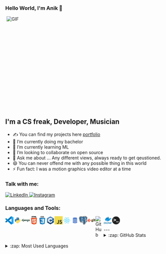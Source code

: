 ### Hello World, I'm Anik 👋

<img align="right" alt="GIF" src="https://i.giphy.com/media/v1.Y2lkPTc5MGI3NjExNnhtZnQ1ZTgwNHE3bWhuZXJnMmdoeHN1Y3BqNmVkMjZia3lscmdvZiZlcD12MV9pbnRlcm5hbF9naWZfYnlfaWQmY3Q9Zw/bJ4TVNYNUympPgcpem/giphy.gif" width="500" height="320" />

## I'm a CS freak, Developer, Musician
- ✍ You can find my projects here [portfolio]
- 🔭 I’m currently doing my bachelor
- 🌱 I’m currently learning ML
- 👯 I’m looking to collaborate on open source
- 💬 Ask me about ... Any different views, always ready to get qeustioned.
- 😄 You can never offend me with any possible thing in this world
- ⚡ Fun fact: I was a motion graphics video editor at a time

### Talk with me:
<a href="https://www.linkedin.com/in/anik-dey-0ab2a5261/">
    <img src="https://img.icons8.com/?size=100&id=13930&format=png" alt="LinkedIn" width="40" height="40"/>
</a><a href="https://www.instagram.com/anik_the_supreme/">
    <img src="https://img.icons8.com/?size=100&id=32323&format=png&color=000000" alt="Instagram" width="40" height="40" />
</a>

<br />

### Languages and Tools:

<img align="left" alt="Visual Studio Code" width="26px" src="https://raw.githubusercontent.com/github/explore/80688e429a7d4ef2fca1e82350fe8e3517d3494d/topics/visual-studio-code/visual-studio-code.png" />
<img align="left" alt="Python" width="26px" src="https://raw.githubusercontent.com/github/explore/80688e429a7d4ef2fca1e82350fe8e3517d3494d/topics/python/python.png" />
<img align="left" alt="Django" width="26px" src="https://raw.githubusercontent.com/github/explore/80688e429a7d4ef2fca1e82350fe8e3517d3494d/topics/django/django.png" />
<img align="left" alt="HTML5" width="26px" src="https://raw.githubusercontent.com/github/explore/80688e429a7d4ef2fca1e82350fe8e3517d3494d/topics/html/html.png" />
<img align="left" alt="CSS3" width="26px" src="https://raw.githubusercontent.com/github/explore/80688e429a7d4ef2fca1e82350fe8e3517d3494d/topics/css/css.png" />
<img align="left" alt="C++" width="26px" src="https://raw.githubusercontent.com/github/explore/80688e429a7d4ef2fca1e82350fe8e3517d3494d/topics/cpp/cpp.png" />
<img align="left" alt="JavaScript" width="26px" src="https://raw.githubusercontent.com/github/explore/80688e429a7d4ef2fca1e82350fe8e3517d3494d/topics/javascript/javascript.png" />
<img align="left" alt="React" width="26px" src="https://raw.githubusercontent.com/github/explore/80688e429a7d4ef2fca1e82350fe8e3517d3494d/topics/react/react.png" />
<img align="left" alt="SQL" width="26px" src="https://raw.githubusercontent.com/github/explore/80688e429a7d4ef2fca1e82350fe8e3517d3494d/topics/sql/sql.png" />
<img align="left" alt="PostgreSQL" width="26px" src="https://raw.githubusercontent.com/github/explore/80688e429a7d4ef2fca1e82350fe8e3517d3494d/topics/postgresql/postgresql.png" />
<img align="left" alt="Git" width="26px" src="https://raw.githubusercontent.com/github/explore/80688e429a7d4ef2fca1e82350fe8e3517d3494d/topics/git/git.png" />
<img align="left" alt="GitHub" width="26px" src="https://upload.wikimedia.org/wikipedia/commons/9/91/Octicons-mark-github.svg" />
<img align="left" alt="Docker" width="26px" src="https://raw.githubusercontent.com/github/explore/80688e429a7d4ef2fca1e82350fe8e3517d3494d/topics/docker/docker.png" />
<img align="left" alt="Terminal" width="26px" src="https://raw.githubusercontent.com/github/explore/80688e429a7d4ef2fca1e82350fe8e3517d3494d/topics/terminal/terminal.png" />


<br />
<br />
---

<details>
  <summary>:zap: GitHub Stats</summary>
  <div>
    <img align="left" alt="Anik's GitHub Stats" src="https://github-readme-stats.vercel.app/api?username=zainicdey&show_icons=true&hide_border=true" />
  </div>
  <br clear="both" />
</details>

<br />

<details>
  <summary>:zap: Most Used Languages</summary>
  <div>
    <img align="left" alt="Anik's GitHub Top Languages" src="https://github-readme-stats.vercel.app/api/top-langs/?username=zainicdey" />
  </div>
  <br clear="both" />
</details>

[portfolio]: #
[instagram]: https://www.instagram.com/anik_the_supreme/
[linkedin]: https://www.linkedin.com/in/anik-dey-0ab2a5261/
